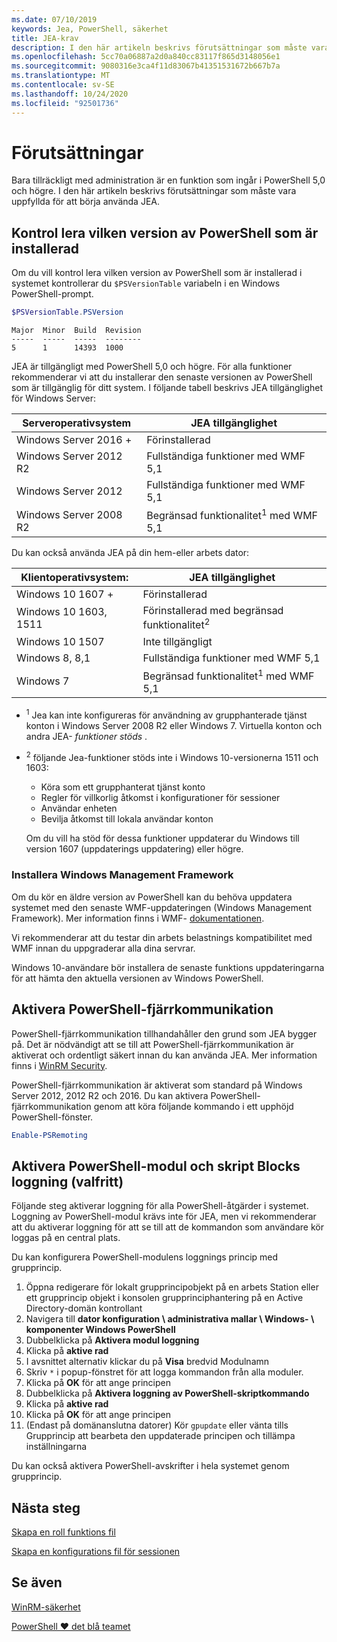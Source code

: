 ```yaml
---
ms.date: 07/10/2019
keywords: Jea, PowerShell, säkerhet
title: JEA-krav
description: I den här artikeln beskrivs förutsättningar som måste vara uppfyllda för att börja använda JEA.
ms.openlocfilehash: 5cc70a06887a2d0a840cc83117f865d3148056e1
ms.sourcegitcommit: 9080316e3ca4f11d83067b41351531672b667b7a
ms.translationtype: MT
ms.contentlocale: sv-SE
ms.lasthandoff: 10/24/2020
ms.locfileid: "92501736"
---
```

# <a name="prerequisites"></a>Förutsättningar

Bara tillräckligt med administration är en funktion som ingår i PowerShell 5,0 och högre. I den här artikeln beskrivs förutsättningar som måste vara uppfyllda för att börja använda JEA.

## <a name="check-which-version-of-powershell-is-installed"></a>Kontrol lera vilken version av PowerShell som är installerad

Om du vill kontrol lera vilken version av PowerShell som är installerad i systemet kontrollerar du `$PSVersionTable` variabeln i en Windows PowerShell-prompt.

```powershell
$PSVersionTable.PSVersion
```

```Output
Major  Minor  Build  Revision
-----  -----  -----  --------
5      1      14393  1000
```

JEA är tillgängligt med PowerShell 5,0 och högre. För alla funktioner rekommenderar vi att du installerar den senaste versionen av PowerShell som är tillgänglig för ditt system. I följande tabell beskrivs JEA tillgänglighet för Windows Server:

| Serveroperativsystem |                JEA tillgänglighet                |
| ----------------------- | ---------------------------------------------- |
| Windows Server 2016 +    | Förinstallerad                                   |
| Windows Server 2012 R2  | Fullständiga funktioner med WMF 5,1                |
| Windows Server 2012     | Fullständiga funktioner med WMF 5,1                |
| Windows Server 2008 R2  | Begränsad funktionalitet<sup>1</sup> med WMF 5,1 |

Du kan också använda JEA på din hem-eller arbets dator:

| Klientoperativsystem: |                   JEA tillgänglighet                   |
| ----------------------- | ---------------------------------------------------- |
| Windows 10 1607 +        | Förinstallerad                                         |
| Windows 10 1603, 1511   | Förinstallerad med begränsad funktionalitet<sup>2</sup> |
| Windows 10 1507         | Inte tillgängligt                                        |
| Windows 8, 8,1          | Fullständiga funktioner med WMF 5,1                      |
| Windows 7               | Begränsad funktionalitet<sup>1</sup> med WMF 5,1       |

- <sup>1</sup> Jea kan inte konfigureras för användning av grupphanterade tjänst konton i Windows Server 2008 R2 eller Windows 7. Virtuella konton och andra JEA- *funktioner stöds* .

- <sup>2</sup> följande Jea-funktioner stöds inte i Windows 10-versionerna 1511 och 1603:

  - Köra som ett grupphanterat tjänst konto
  - Regler för villkorlig åtkomst i konfigurationer för sessioner
  - Användar enheten
  - Bevilja åtkomst till lokala användar konton

  Om du vill ha stöd för dessa funktioner uppdaterar du Windows till version 1607 (uppdaterings uppdatering) eller högre.

### <a name="install-windows-management-framework"></a>Installera Windows Management Framework

Om du kör en äldre version av PowerShell kan du behöva uppdatera systemet med den senaste WMF-uppdateringen (Windows Management Framework). Mer information finns i WMF- [dokumentationen](/powershell/scripting/wmf/overview).

Vi rekommenderar att du testar din arbets belastnings kompatibilitet med WMF innan du uppgraderar alla dina servrar.

Windows 10-användare bör installera de senaste funktions uppdateringarna för att hämta den aktuella versionen av Windows PowerShell.

## <a name="enable-powershell-remoting"></a>Aktivera PowerShell-fjärrkommunikation

PowerShell-fjärrkommunikation tillhandahåller den grund som JEA bygger på. Det är nödvändigt att se till att PowerShell-fjärrkommunikation är aktiverat och ordentligt säkert innan du kan använda JEA. Mer information finns i [WinRM Security](/powershell/scripting/learn/remoting/winrmsecurity).

PowerShell-fjärrkommunikation är aktiverat som standard på Windows Server 2012, 2012 R2 och 2016. Du kan aktivera PowerShell-fjärrkommunikation genom att köra följande kommando i ett upphöjd PowerShell-fönster.

```powershell
Enable-PSRemoting
```

## <a name="enable-powershell-module-and-script-block-logging-optional"></a>Aktivera PowerShell-modul och skript Blocks loggning (valfritt)

Följande steg aktiverar loggning för alla PowerShell-åtgärder i systemet. Loggning av PowerShell-modul krävs inte för JEA, men vi rekommenderar att du aktiverar loggning för att se till att de kommandon som användare kör loggas på en central plats.

Du kan konfigurera PowerShell-modulens loggnings princip med grupprincip.

1. Öppna redigerare för lokalt grupprincipobjekt på en arbets Station eller ett grupprincip objekt i konsolen grupprinciphantering på en Active Directory-domän kontrollant
2. Navigera till **dator konfiguration \\ administrativa mallar \\ Windows- \\ komponenter Windows PowerShell**
3. Dubbelklicka på **Aktivera modul loggning**
4. Klicka på **aktive rad**
5. I avsnittet alternativ klickar du på **Visa** bredvid Modulnamn
6. Skriv `*` i popup-fönstret för att logga kommandon från alla moduler.
7. Klicka på **OK** för att ange principen
8. Dubbelklicka på **Aktivera loggning av PowerShell-skriptkommando**
9. Klicka på **aktive rad**
10. Klicka på **OK** för att ange principen
11. (Endast på domänanslutna datorer) Kör `gpupdate` eller vänta tills Grupprincip att bearbeta den uppdaterade principen och tillämpa inställningarna

Du kan också aktivera PowerShell-avskrifter i hela systemet genom grupprincip.

## <a name="next-steps"></a>Nästa steg

[Skapa en roll funktions fil](role-capabilities.md)

[Skapa en konfigurations fil för sessionen](session-configurations.md)

## <a name="see-also"></a>Se även

[WinRM-säkerhet](/powershell/scripting/learn/remoting/winrmsecurity)

[PowerShell ♥ det blå teamet](https://devblogs.microsoft.com/powershell/powershell-the-blue-team/)
